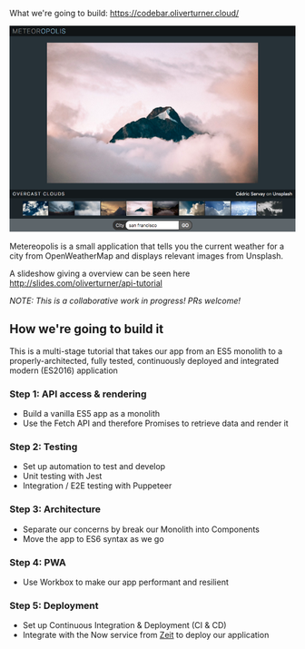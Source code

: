 What we're going to build: https://codebar.oliverturner.cloud/

![Screenshot](public/assets/images/codebar.oliverturner.cloud_.png?raw=true "Meteoropolis")

Metereopolis is a small application that tells you the current weather for a 
city from OpenWeatherMap and displays relevant images from Unsplash.

A slideshow giving a overview can be seen here http://slides.com/oliverturner/api-tutorial

_NOTE: This is a collaborative work in progress! PRs welcome!_

## How we're going to build it

This is a multi-stage tutorial that takes our app from an ES5 monolith to a 
properly-architected, fully tested, continuously deployed and integrated modern 
(ES2016) application

### Step 1: API access & rendering
- Build a vanilla ES5 app as a monolith
- Use the Fetch API and therefore Promises to retrieve data and render it

### Step 2: Testing
- Set up automation to test and develop
- Unit testing with Jest
- Integration / E2E testing with Puppeteer

### Step 3: Architecture
- Separate our concerns by break our Monolith into Components
- Move the app to ES6 syntax as we go

### Step 4: PWA
- Use Workbox to make our app performant and resilient

### Step 5: Deployment
- Set up Continuous Integration & Deployment (CI & CD)
- Integrate with the Now service from [Zeit](http://zeit.co) to deploy our application